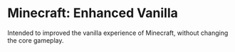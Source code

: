 
# Minecraft: Enhanced Vanilla

Intended to improved the vanilla experience of Minecraft, without changing the core gameplay.
